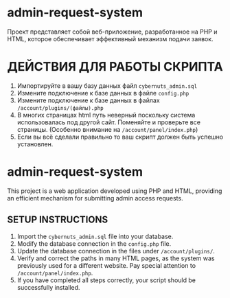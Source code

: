 # admin-request-system
Проект представляет собой веб-приложение, разработанное на PHP и HTML, которое обеспечивает эффективный механизм подачи заявок.

# ДЕЙСТВИЯ ДЛЯ РАБОТЫ СКРИПТА
1. Импортируйте в вашу базу данных файл `cybernuts_admin.sql`
2. Измените подключение к базе данных в файле `config.php`
3. Измените подключение к базе данных в файлах `/account/plugins/(файлы).php`
4. В многих страницах html путь неверный поскольку система использовалась под другой сайт. Поменяйте и проверьте все страницы. (Особенно внимание на `/account/panel/index.php`)
5. Если вы всё сделали правильно то ваш скрипт должен быть успешно установлен.




# admin-request-system
This project is a web application developed using PHP and HTML, providing an efficient mechanism for submitting admin access requests.

## SETUP INSTRUCTIONS

1. Import the `cybernuts_admin.sql` file into your database.
2. Modify the database connection in the `config.php` file.
3. Update the database connection in the files under `/account/plugins/`.
4. Verify and correct the paths in many HTML pages, as the system was previously used for a different website. Pay special attention to `/account/panel/index.php`.
5. If you have completed all steps correctly, your script should be successfully installed.
